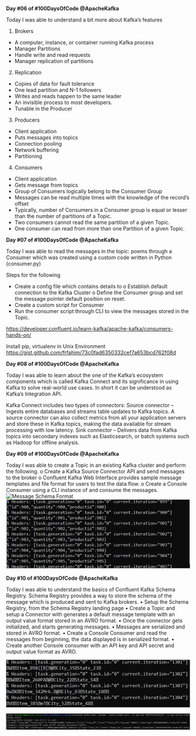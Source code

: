 **Day #06 of #100DaysOfCode @ApacheKafka**

Today I was able to understand a bit more about Kafka’s features
1.	Brokers
-	A computer, instance, or container running Kafka process
-	Manager Partitions
-	Handle write and read requests
-	Manager replication of partitions
2.	Replication
-	Copies of data for fault tolerance
-	One lead partition and N-1 followers
-	Writes and reads happen to the same leader
-	An invisible process to most developers.
-	Tunable in the Producer
3.	Producers
-	Client application
-	Puts messages into topics
-	Connection pooling
-	Network buffering
-	Partitioning
4.	Consumers
-	Client application
-	Gets message from topics
-	Group of Consumers logically belong to the Consumer Group
-	Messages can be read multiple times with the knowledge of the record’s offset
-	Typically, number of Consumers in a Consumer group is equal or lesser than the number of partitions of a Topic.
-	Two consumers cannot read the same partition of a given Topic.
-	One consumer can read from more than one Partition of a given Topic.

**Day #07 of #100DaysOfCode @ApacheKafka**

Today I was able to read the messages in the topic: poems through a Consumer which was created using a custom code written in Python (consumer.py)

Steps for the following
-	Create a config file which contains details to 
o	Establish default connection to the Kafka Cluster
o	Define the Consumer group and set the message pointer default position on reset.
-	Create a custom script for Consumer
-	Run the consumer script through CLI to view the messages stored in the Topic.

https://developer.confluent.io/learn-kafka/apache-kafka/consumers-hands-on/

Install pip, virtualenv in Unix Environment
https://gist.github.com/frfahim/73c0fad6350332cef7a653bcd762f08d

**Day #08 of #100DaysOfCode @ApacheKafka**

Today I was able to learn about the one of the Kafka’s ecosystem components which is called Kafka Connect and its significance in using Kafka to solve real-world use cases. In short it can be understood as Kafka’s Integration API.

Kafka Connect includes two types of connectors:
Source connector – Ingests entire databases and streams table updates to Kafka topics. A source connector can also collect metrics from all your application servers and store these in Kafka topics, making the data available for stream processing with low latency.
Sink connector – Delivers data from Kafka topics into secondary indexes such as Elasticsearch, or batch systems such as Hadoop for offline analysis.


**Day #09 of #100DaysOfCode @ApacheKafka**

Today I was able to create a Topic in an existing Kafka cluster and perform the following.
o	Create a Kafka Source Connector API and send messages to the broker
o	Confluent Kafka Web Interface provides sample message templates and file format for users to test the data flow.
o	Create a Console Consumer using a CLI instance of and consume the messages.
![Message Schema Format](DataSchemaFormat-at-Rest.png)
![Sample Messages](SampleMessages.jpg)

**Day #10 of #100DaysOfCode @ApacheKafka**

Today I was able to understand the basics of Confluent Kafka Schema Registry. Schema Registry provides a way to store the schema of the message which is produced and sent to Kafka brokers. 
•	Setup the Schema Registry, from the Schema Registry landing page
•	Create a Topic and setup a Connector with generates a default message template with an output value format stored in an AVRO format.
•	Once the connector gets initialized, and starts generating messages.
•	Messages are serialized and stored in AVRO format.
•	Create a Console Consumer and read the messages from beginning, the data displayed is in serialized format.
•	Create another Console consumer with an API key and API secret and output value format as AVRO.

![Output Format = AVRO](DataSerialized.jpg) 

![De-serialized data using the API Key value and secret](Data_deserialized.jpg)
